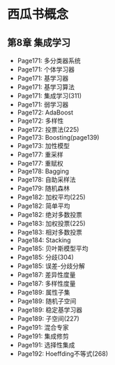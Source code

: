 # 西瓜书概念
## 第8章 集成学习
- Page171: 多分类器系统
- Page171: 个体学习器
- Page171: 基学习器
- Page171: 基学习算法
- Page171: 集成学习(311)
- Page171: 弱学习器
- Page172: AdaBoost
- Page172: 多样性
- Page172: 投票法(225)
- Page173: Boosting(page139)
- Page173: 加性模型
- Page177: 重采样
- Page177: 重赋权
- Page178: Bagging
- Page178: 自助采样法
- Page179: 随机森林
- Page182: 加权平均(225)
- Page182: 简单平均
- Page182: 绝对多数投票
- Page183: 加权投票(225)
- Page183: 相对多数投票
- Page184: Stacking
- Page185: 贝叶斯模型平均
- Page185: 分歧(304)
- Page185: 误差-分歧分解
- Page187: 差异性度量
- Page187: 多样性度量
- Page189: 属性子集
- Page189: 随机子空间
- Page189: 稳定基学习器
- Page189: 子空间(227)
- Page191: 混合专家
- Page191: 集成修剪
- Page191: 选择性集成
- Page192: Hoeffding不等式(268)
